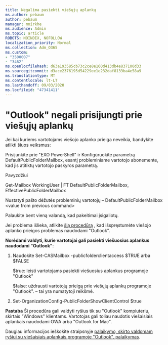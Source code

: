 ```yaml
---
title: Negalima pasiekti viešųjų aplankų
ms.author: pebaum
author: pebaum
manager: mnirkhe
ms.audience: Admin
ms.topic: article
ROBOTS: NOINDEX, NOFOLLOW
localization_priority: Normal
ms.collection: Adm_O365
ms.custom:
- "3500007"
- "3462"
ms.openlocfilehash: d63a193585cb73c2ce8e160d413db4e837100d33
ms.sourcegitcommit: d3ace2376195d54229ee1e232daf8133ba4e58a9
ms.translationtype: MT
ms.contentlocale: lt-LT
ms.lasthandoff: 09/03/2020
ms.locfileid: "47341411"
---
```

# <a name="outlook-cannot-connect-to-public-folders"></a>"Outlook" negali prisijungti prie viešųjų aplankų

Jei kai kuriems vartotojams viešojo aplanko prieiga neveikia, bandykite atlikti šiuos veiksmus:

Prisijunkite prie "EXO PowerShell" ir Konfigūruokite parametrą DefaultPublicFolderMailbox, esantį probleminiame vartotojo abonemente, kad jis atitiktų vartotojo paskyros parametrą.

Pavyzdžiui

Get-Mailbox WorkingUser | FT DefaultPublicFolderMailbox, EffectivePublicFolderMailbox

Nustatyti pašto dėžutės probleminių vartotojų – DefaultPublicFolderMailbox \<value from previous command>

Palaukite bent vieną valandą, kad pakeitimai įsigaliotų.

Jei problema išlieka, atlikite [šią procedūrą](https://aka.ms/pfcte) , kad išspręstumėte viešojo aplanko prieigos problemas naudodami "Outlook".
 
**Norėdami valdyti, kurie vartotojai gali pasiekti viešuosius aplankus naudodami "Outlook"**:

1.  Naudokite Set-CASMailbox <mailboxname> -publicfolderclientaccess $TRUE arba $FALSE  
      
    $true: leisti vartotojams pasiekti viešuosius aplankus programoje "Outlook"  
      
    $false: uždrausti vartotojų prieigą prie viešųjų aplankų programoje "Outlook". – tai yra numatytoji reikšmė.  
        
2.  Set-OrganizationConfig-PublicFolderShowClientControl $true   
      
**Pastaba** Ši procedūra gali valdyti ryšius tik su "Outlook" kompiuteriu, skirtais "Windows" klientams. Vartotojas gali toliau naudotis viešaisiais aplankais naudodami OWA arba "Outlook for Mac".
 
Daugiau informacijos ieškokite straipsnyje [palaikymo, skirto valdomam ryšiui su viešaisiais aplankais programoje "Outlook", palaikymas](https://aka.ms/controlpf).